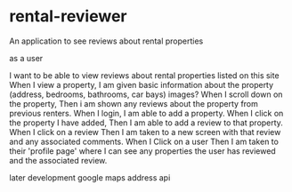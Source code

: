 # rental-reviewer
An application to see reviews about rental properties


as a user

I want to be able to view reviews about rental properties listed on this site
When I view a property, I am given basic information about the property (address, bedrooms, bathrooms, car bays) images? 
When I scroll down on the property, 
Then i am shown any reviews about the property from previous renters. 
When I login, I am able to add a property.
When I click on the property I have added, 
Then I am able to add a review to that property. 
When I click on a review
Then I am taken to a new screen with that review and any associated comments. 
When I Click on a user
Then I am taken to their 'profile page' where I can see any properties the user has reviewed and the associated review.







later development
google maps address api
